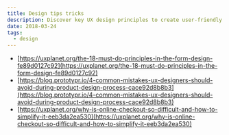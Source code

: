 ```yaml
---
title: Design tips tricks
description: Discover key UX design principles to create user-friendly forms, avoid common product design mistakes, and simplify online checkout processes for better user experience and higher conversion rates.
date: 2018-03-24
tags:
  - design
---
```


- [https://uxplanet.org/the-18-must-do-principles-in-the-form-design-fe89d0127c92](https://uxplanet.org/the-18-must-do-principles-in-the-form-design-fe89d0127c92)
- [https://blog.prototypr.io/4-common-mistakes-ux-designers-should-avoid-during-product-design-process-cace92d8b8b3](https://blog.prototypr.io/4-common-mistakes-ux-designers-should-avoid-during-product-design-process-cace92d8b8b3)
- [https://uxplanet.org/why-is-online-checkout-so-difficult-and-how-to-simplify-it-eeb3da2ea530](https://uxplanet.org/why-is-online-checkout-so-difficult-and-how-to-simplify-it-eeb3da2ea530)
